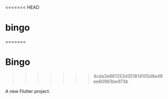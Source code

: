 <<<<<<< HEAD
# bingo
=======
# Bingo
>>>>>>> 4cda3e861253d351814105d9a48ee60983be973b

A new Flutter project.

